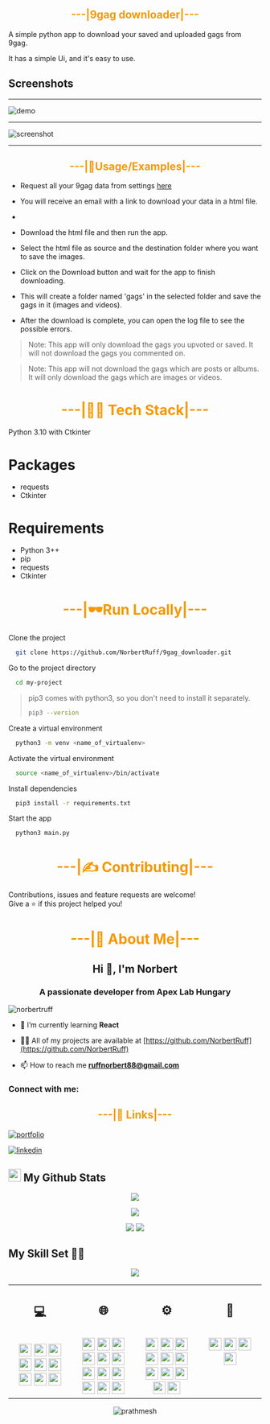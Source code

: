 ## <div style="color:#f59800" align="center">---|9gag downloader|---</div>


A simple python app to download your saved and uploaded gags from 9gag.

It has a simple Ui, and it's easy to use.

## Screenshots

---

![demo](https://github.com/NorbertRuff/9gag_downloader/blob/master/blob/demo.gif?raw=true)


---

![screenshot](https://github.com/NorbertRuff/9gag_downloader/blob/master/blob/screenshot1.png?raw=true)

---



## <div style="color:#f59800" align="center">---|💺Usage/Examples|---</div>

* Request all your 9gag data from settings [here](https://9gag.com/settings/privacy)

* You will receive an email with a link to download your data in a html file.
* 
* Download the html file and then run the app.

* Select the html file as source and the destination folder where you want to save the images.

* Click on the Download button and wait for the app to finish downloading.

* This will create a folder named 'gags' in the selected folder and save the gags in it (images and videos).

* After the download is complete, you can open the log file to see the possible errors.

> Note: This app will only download the gags you upvoted or saved. It will not download the gags you commented on.

> Note: This app will not download the gags which are posts or albums. It will only download the gags which are images or videos.


# <div style="color:#f59800" align="center">---|👨‍💻 Tech Stack|---</div>

Python 3.10 with Ctkinter

# Packages

* requests
* Ctkinter

# Requirements

* Python 3++
* pip
* requests
* Ctkinter


# <div style="color:#f59800" align="center">---|🕶️Run Locally|---</div>

Clone the project

```bash
  git clone https://github.com/NorbertRuff/9gag_downloader.git
```

Go to the project directory

```bash
  cd my-project
```

> pip3 comes with python3, so you don't need to install it separately.
>
> ```bash
> pip3 --version
> ```

Create a virtual environment

```bash
  python3 -m venv <name_of_virtualenv>
```

Activate the virtual environment

```bash
  source <name_of_virtualenv>/bin/activate
```

Install dependencies

```bash
  pip3 install -r requirements.txt
```

Start the app

```bash
  python3 main.py
```



# <div style="color:#f59800" align="center">---|✍️ Contributing|---</div>

Contributions, issues and feature requests are welcome!<br/>
Give a ⭐️ if this project helped you!

# <div style="color:#f59800" align="center">---|🚀 About Me|---</div>

<h2 align="center">Hi 👋, I'm Norbert</h2>
<h3 align="center">A passionate developer from Apex Lab Hungary</h3>

<p align="left"> <img src="https://komarev.com/ghpvc/?username=norbertruff&label=Profile%20views&color=0e75b6&style=flat" alt="norbertruff" /> </p>

- 🌱 I’m currently learning **React**

- 👨‍💻 All of my projects are available at [https://github.com/NorbertRuff](https://github.com/NorbertRuff)

- 📫 How to reach me **ruffnorbert88@gmail.com**

<h3 align="left">Connect with me:</h3>

## <div style="color:#f59800" align="center">---|🔗 Links|---</div>

[![portfolio](https://img.shields.io/badge/my_portfolio-000?style=for-the-badge&logo=ko-fi&logoColor=white)](https://github.com/NorbertRuff)

[![linkedin](https://img.shields.io/badge/linkedin-0A66C2?style=for-the-badge&logo=linkedin&logoColor=white)](https://www.linkedin.com/in/ruff-norbert/)

<h2><img src="https://media.giphy.com/media/cj87CxfRtrUifF3Ryk/giphy.gif" height="25"> My Github Stats</h2>

<div align="center">

[![](https://raw.githubusercontent.com/NorbertRuff/NorbertRuff/master/profile-summary-card-output/dracula/0-profile-details.svg)](https://github.com/vn7n24fzkq/github-profile-summary-cards)

[![](https://raw.githubusercontent.com/NorbertRuff/NorbertRuff/master/profile-summary-card-output/dracula/2-most-commit-language.svg)](https://github.com/vn7n24fzkq/github-profile-summary-cards)

[![](https://raw.githubusercontent.com/NorbertRuff/NorbertRuff/master/profile-summary-card-output/dracula/3-stats.svg)](https://github.com/vn7n24fzkq/github-profile-summary-cards) [![](https://raw.githubusercontent.com/NorbertRuff/NorbertRuff/master/profile-summary-card-output/dracula/4-productive-time.svg)](https://github.com/vn7n24fzkq/github-profile-summary-cards)

</div>

## My Skill Set 👩‍💻

<!-- https://dev.to/envoy_/150-badges-for-github-pnk -->
<div align="center">  
<img src="https://www.codewars.com/users/NorbertRuff/badges/large">
</div>

<table><tr><td valign="top" width="25%">
<h2 align="center"> 💻 </h2><br>

<div align="center">  
<img src="https://img.shields.io/badge/Python-3776AB?style=flat-square&logo=python&logoColor=white" height="25">
<img src="https://img.shields.io/badge/Java-ED8B00?style=flat-square&logo=java&logoColor=white" height="25">

 <img src="https://img.shields.io/badge/Go-00ADD8?style=for-the-badge&logo=go&logoColor=white" height="25"> 

<img src="https://img.shields.io/badge/-GraphQL-E10098?style=flat-square&logo=graphql&logoColor=white" height="25">

<img src="https://img.shields.io/badge/shell_script-%23121011?style=flat-square&logo=shell&logoColor=white" height="25">

<img src="https://img.shields.io/badge/spring-%236DB33F?style=flat-square&logo=spring&logoColor=white" height="25">

<img src="https://img.shields.io/badge/Svelte-4A4A55?style=flat-square&logo=svelte&logoColor=FF3E00" height="25">

<img src="https://img.shields.io/badge/PostgreSQL-316192?style=flat-square&logo=postgresql&logoColor=white" height="25">


<img src="https://img.shields.io/badge/-jest-%23C21325?style=flat-square&logo=jest&logoColor=white" height="25">


</div>


</td><td valign="top" width="25%">

<h2 align="center"> 🌐 </h2><br>

<div align="center">  


<img src="https://img.shields.io/badge/-CSS3-1572B6?style=flat-square&logo=css3" height="25">
<img src="https://img.shields.io/badge/HTML5-E34F26?style=flat-square&logo=html5&logoColor=white" height="25">
<img src="https://img.shields.io/badge/React-20232A?style=flat-square&logo=react&logoColor=61DAFB" height="25">
<img src="https://img.shields.io/badge/Bootstrap-563D7C?style=flat-square&logo=bootstrap&logoColor=white" height="25">
<img src="https://img.shields.io/badge/JavaScript-F7DF1E?style=flat-square&logo=javascript&logoColor=black" height="25">
<img src="https://img.shields.io/badge/typescript-%23007ACC?style=flat-square&logo=typescript&logoColor=white" height="25">
<img src="https://img.shields.io/badge/Flask-000000?style=flat-square&logo=flask&logoColor=white" height="25">
<img src="https://img.shields.io/badge/nestjs-%23E0234E?style=flat-square&logo=nestjs&logoColor=white" height="25"> 
<img src="https://img.shields.io/badge/node.js-6DA55F?style=flat-square&logo=node.js&logoColor=white" height="25"> 
<img src="https://img.shields.io/badge/Thymeleaf-%23005C0F?style=flat-square&logo=Thymeleaf&logoColor=white" height="25">
<img src="https://img.shields.io/badge/styled--components-DB7093?style=flat-square&logo=styled-components&logoColor=white" height="25">
  <img src="https://img.shields.io/badge/Material--UI-0081CB?style=flat-square&logo=material-ui&logoColor=white" height="25">





</div>

</td><td valign="top" width="25%">

<h2 align="center"> ⚙ </h2><br>

<div align="center">

<img src="https://img.shields.io/badge/-Linux-black?style=flat-square&logo=Linux" height="25"> 
<img src="https://img.shields.io/badge/Windows-0078D6?style=flat-square&logo=windows&logoColor=white" height="25"> 
<img src="https://img.shields.io/badge/NPM-%23000000?style=flat-square&logo=npm&logoColor=white" height="25"> 
<img src="https://img.shields.io/badge/Ubuntu-E95420?style=flat-square&logo=ubuntu&logoColor=white" height="25">
<img src="https://img.shields.io/badge/-Git-black?style=flat-square&logo=git" height="25"> 
<img src="https://img.shields.io/badge/-GitHub-181717?style=flat-square&logo=github" height="25"> 
<img src="https://img.shields.io/badge/githubactions-%232671E5?style=flat-square&logo=githubactions&logoColor=white" height="25"> 
<img src="https://img.shields.io/badge/Markdown-000000?style=flat-square&logo=markdown&logoColor=white" height="25">
<img src="https://img.shields.io/badge/pycharm-143?style=flat-square&logo=pycharm&logoColor=white" height="25">  
<img src="https://img.shields.io/badge/Visual%20Studio%20Code-0078d7?style=flat-square&logo=visual-studio-code&logoColor=white" height="25">  
<img src="https://img.shields.io/badge/webstorm-143?style=flat-square&logo=webstorm&logoColor=white" height="25">  

</div>

</td>
</td><td valign="top" width="25%">

<h2 align="center"> 🎨 </h2><br>

<div align="center">
<img src="https://aleen42.github.io/badges/src/photoshop.svg" height="25">
<img src="https://aleen42.github.io/badges/src/illustrator.svg" height="25">
<img src="https://aleen42.github.io/badges/src/dreamweaver.svg" height="25">
<img src="https://aleen42.github.io/badges/src/flash.svg" height="25">

 </div>

</td>
</tr></table>  

<div align="center">

<p align="center"> <img src="https://komarev.com/ghpvc/?username=NorbertRuff&label=Profile%20views&color=0e75b6&style=flat-square" alt="prathmesh" /> </p>


</div>
